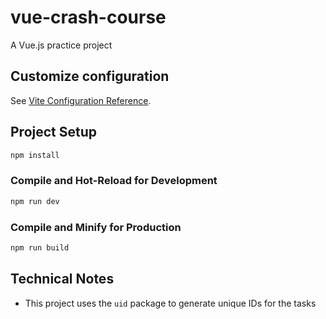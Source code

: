 # vue-crash-course

A Vue.js practice project

## Customize configuration

See [Vite Configuration Reference](https://vitejs.dev/config/).

## Project Setup

```sh
npm install
```

### Compile and Hot-Reload for Development

```sh
npm run dev
```

### Compile and Minify for Production

```sh
npm run build
```

## Technical Notes

- This project uses the `uid` package to generate unique IDs for the tasks
